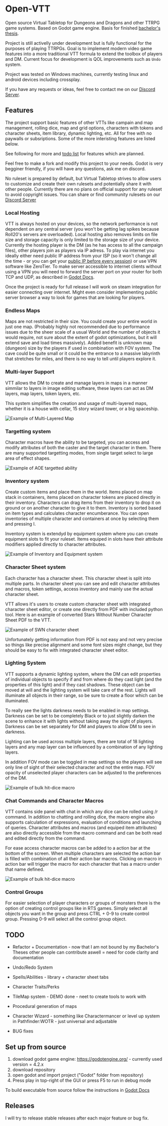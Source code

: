 # Open-VTT
Open source Virtual Tabletop for Dungeons and Dragons and other TTRPG game systems. Based on Godot game engine. Basis for finished [bachelor's thesis](https://www.vut.cz/en/students/final-thesis/detail/156289).

Project is still activelly under development but is fully functional for the purposes of playing TTRPGs.
Goal is to implement modern video game features into a more traditional VTT formula to extend the toolbox of players and DM. Current focus for development is QOL improvements such as `Undo` system.

Project was tested on Windows machines, currently testing linux and android devices including crossplay.

If you have any requests or ideas, feel free to contact me on our [Discord Server](https://discord.gg/W3JvgEwU).

## Features

The project support basic features of other VTTs like campain and map management, rolling dice, map and grid options, characters with tokens and character sheets, item library, dynamic lighting, etc. All for free with no paywalls or subsriptions. Some of the more interisting features are listed below.

See following for more and [todo list](#todo) for features which are planned.

Feel free to make a fork and modify this project to your needs. Godot is very begginer friendly, if you will have any questions, ask me on discord.

No ruleset is prepared by default, but Virtual Tabletop strives to allow users to customize and create their own rulesets and potentially share it with other people. Currently there are no plans on official support for any ruleset to avoid copyright issues. You can share or find community rulesets on our [Discord Server](https://discord.gg/W3JvgEwU)

### Local Hosting

VTT is always hosted on your devices, so the network performance is not dependent on any central server (you won't be getting lag spikes because Roll20's servers are overloaded). Local hosting also removes limits on file size and storage capacity is only limited to the storage size of your device. Currently the hosting player is the DM (as he has access to all the campaign files), other players join as players via IP adress. To play via internet you ideally either need public IP address from your ISP (so it won't change all the time - or you can get your [public IP before every session](https://icanhazip.com/)) or use VPN software like ZeroTier. To make server accessible to internet clients without using a VPN you will need to forward the server port on your router for both TCP and UDP, as described in [Godot Docs](https://docs.godotengine.org/en/stable/tutorials/networking/high_level_multiplayer.html#hosting-considerations).

Once the project is ready for full release I will work on steam integration for easier connecting over internet. Might even consider implementing public server browser a way to look for games that are looking for players.

### Endless Maps

Maps are not restricted in their size. You could create your entire world in just one map. (Probably highly not recommended due to performance issues due to the sheer scale of a usual World and the number of objects it would require, not sure about the extent of godot optimizations, but it will extend save and load times massively). Added benefit is unknown map (dungeon) size by the players if used in combination with FOV system. The cave could be quite small or it could be the entrance to a massive labyrinth that stretches for miles, and there is no way to tell until players explore it.

### Multi-layer Support

VTT allows the DM to create and manage layers in maps in a manner simmilar to layers in image editing software, these layers can act as DM layers, map layers, token layers, etc.

This system simplifies the creation and usage of multi-layered maps, whether it is a house with cellar, 15 story wizard tower, or a big spaceship.

![Example of Multi-Layered Map](https://github.com/Khazlor/Open-VTT/blob/main/README-IMG/multilayer.gif?raw=true)


### Targetting system

Character macros have the ability to be targeted, you can access and modify attributes of both the caster and the target character in them. There are many supported targetting modes, from single target select to large area of effect shapes.

![Example of AOE targetted ability](https://github.com/Khazlor/Open-VTT/blob/main/README-IMG/AOE.gif?raw=true)

### Inventory system

Create custom items and place them in the world. Items placed on map stack in containers, items placed on character tokens are placed directly in their inventory. Characters can drag items from their inventory to drop it on ground or on another character to give it to them. Inventory is sorted based on item types and calculates character encumberance. You can open inventories of multiple character and containers at once by selecting them and pressing I.

Inventory system is extendyd by equipment system where you can create equipment slots to fit your ruleset. Items equiped in slots have their attribute modifiers applied directly to character attributes.

![Example of Inventory and Equipment system](https://github.com/Khazlor/Open-VTT/blob/main/README-IMG/inventory.gif?raw=true)

### Character Sheet system

Each character has a character sheet. This character sheet is split into multiple parts. In character sheet you can see and edit character attributes and macros, token settings, access inventory and mainly use the actual character sheet.

VTT allows it's users to create custom character sheet with integrated character sheet editor, or create one directly from PDF with included python tool. Here is an example of converted Stars Without Number Character Sheet PDF to the VTT.

![Example of SWN character sheet](https://github.com/Khazlor/Open-VTT/blob/main/README-IMG/char_sheet_swn.jpg?raw=true)

Unfortunately getting information from PDF is not easy and not very precise so things like precise alignment and some font sizes might change, but they should be easy to fix with integrated character sheet editor.

### Lighting System

VTT supports a dynamic lighting system, where the DM can edit properties of individual objects to specify if and from where do they cast light (and the properties of this light) and if they cast shadows. These object can be moved at will and the lighting system will take care of the rest. Lights will illuminate all objects in their range, so be sure to create a floor which can be illuminated.

To really see the lights darkness needs to be enabled in map settings. Darkness can be set to be completely Black or to just slightly darken the scene to enhance it with lights without taking away the sight of players. Darkness can be set separately for DM and players to allow DM to see in darkness.

Lighting can be used across multiple layers, there are total of 18 lighting layers and any map layer can be influenced by a combination of any lighting layers.

In addition FOV mode can be toggled in map settings so the players will see only line of sight of their selected character and not the entire map. FOV opacity of unselected player characters can be adjusted to the preferences of the DM.

![Example of bulk hit-dice macro](https://github.com/Khazlor/Open-VTT/blob/main/README-IMG/fov.gif?raw=true)

### Chat Commands and Character Macros

VTT contains side panel with chat in which any dice can be rolled using /r command. In addition to chatting and rolling dice, the macro engine also supports calculation of expressions, evaluation of conditions and launching of queries. Character attributes and macros (and equiped item attributes) are also directly accessible from the macro command and can be both read and edited directly from the command.

For ease access character macros can be added to a action bar at the bottom of the screen. When multiple characters are selected the action bar is filled with combination of all their action bar macros. Clicking on macro in action bar will trigger the macro for each character that has a macro under that name defined.

![Example of bulk hit-dice macro](https://github.com/Khazlor/Open-VTT/blob/main/README-IMG/macro.gif?raw=true)

### Control Groups

For easier selection of player characters or groups of monsters there is the option of creating control groups like in RTS games. Simply select all objects you want in the group and press CTRL + 0-9 to create control group. Pressing 0-9 will select all the control group object.

## TODO

- Refactor + Documentation - now that I am not bound by my Bachelor's Theses other people can contribute aswell = need for code clarity and documentation
- Undo/Redo System
- Spells/Abilities - library + character sheet tabs
- Character Traits/Perks
- TileMap system - DEMO done - neet to create tools to work with
- Procedural generation of maps
- Character Wizard - something like Charactermancer or level up system in Pathfinder:WOTR - just universal and adjustable

- BUG fixes

## Set up from source
1. download godot game engine: https://godotengine.org/ - currently used version = 4.2.x
2. download repository
3. open godot and import project ("Godot" folder from repository)
4. Press play in top-right of the GUI or press F5 to run in debug mode

To build executable from source follow the instructions in [Godot Docs](https://docs.godotengine.org/en/stable/tutorials/export/exporting_projects.html)

## Releases
I will try to release stable releases after each major feature or bug fix.